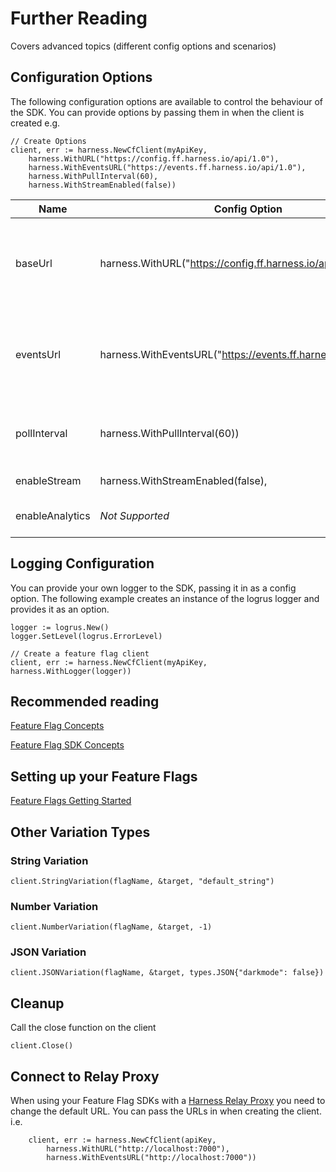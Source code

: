 # Further Reading

Covers advanced topics (different config options and scenarios)

## Configuration Options
The following configuration options are available to control the behaviour of the SDK.
You can provide options by passing them in when the client is created e.g.

```golang
// Create Options
client, err := harness.NewCfClient(myApiKey, 
	harness.WithURL("https://config.ff.harness.io/api/1.0"), 
	harness.WithEventsURL("https://events.ff.harness.io/api/1.0"), 
	harness.WithPullInterval(60),
	harness.WithStreamEnabled(false))

```

| Name            | Config Option                                                  | Description                                                                                                                                      | default                              |
|-----------------|----------------------------------------------------------------|--------------------------------------------------------------------------------------------------------------------------------------------------|--------------------------------------|
| baseUrl         | harness.WithURL("https://config.ff.harness.io/api/1.0")        | the URL used to fetch feature flag evaluations. You should change this when using the Feature Flag proxy to http://localhost:7000                | https://config.ff.harness.io/api/1.0 |
| eventsUrl       | harness.WithEventsURL("https://events.ff.harness.io/api/1.0"), | the URL used to post metrics data to the feature flag service. You should change this when using the Feature Flag proxy to http://localhost:7000 | https://events.ff.harness.io/api/1.0 |
| pollInterval    | harness.WithPullInterval(60))                                  | when running in stream mode, the interval in seconds that we poll for changes.                                                                   | 1                                   |
| enableStream    | harness.WithStreamEnabled(false),                              | Enable streaming mode.                                                                                                                           | true                                 |
| enableAnalytics | *Not Supported*                                                | Enable analytics.  Metrics data is posted every 60s                                                                                              | *Not Supported*                      |

## Logging Configuration
You can provide your own logger to the SDK, passing it in as a config option.
The following example creates an instance of the logrus logger and provides it as an option.


```golang
logger := logrus.New()
logger.SetLevel(logrus.ErrorLevel)

// Create a feature flag client
client, err := harness.NewCfClient(myApiKey, harness.WithLogger(logger))
```

## Recommended reading

[Feature Flag Concepts](https://ngdocs.harness.io/article/7n9433hkc0-cf-feature-flag-overview)

[Feature Flag SDK Concepts](https://ngdocs.harness.io/article/rvqprvbq8f-client-side-and-server-side-sdks)

## Setting up your Feature Flags

[Feature Flags Getting Started](https://ngdocs.harness.io/article/0a2u2ppp8s-getting-started-with-feature-flags)

## Other Variation Types

### String Variation
```golang
client.StringVariation(flagName, &target, "default_string")
```

### Number Variation
```golang
client.NumberVariation(flagName, &target, -1)
```

### JSON Variation
```golang
client.JSONVariation(flagName, &target, types.JSON{"darkmode": false})
```


## Cleanup
Call the close function on the client

```golang
client.Close()
```


## Connect to Relay Proxy

When using your Feature Flag SDKs with a [Harness Relay Proxy](https://ngdocs.harness.io/article/q0kvq8nd2o-relay-proxy) you need to change the default URL.
You can pass the URLs in when creating the client. i.e.

```golang
	client, err := harness.NewCfClient(apiKey,
		harness.WithURL("http://localhost:7000"),
		harness.WithEventsURL("http://localhost:7000"))
```
